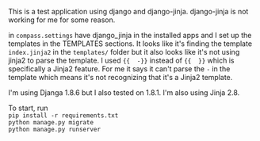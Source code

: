 This is a test application using django and django-jinja. django-jinja is not
working for me for some reason.

in `compass.settings` have django_jinja in the installed apps and I set up the
templates in the TEMPLATES sections. It looks like it's finding the template
`index.jinja2` in the `templates/` folder but it also looks like it's not using
jinja2 to parse the template. I used `{{  -}}` instead of `{{  }}` which is
specifically a Jinja2 feature. For me it says it can't parse the `-` in the
template which means it's not recognizing that it's a Jinja2 template.

I'm using Djanga 1.8.6 but I also tested on 1.8.1. I'm also using Jinja 2.8.

To start, run  
`pip install -r requirements.txt`  
`python manage.py migrate`  
`python manage.py runserver`
